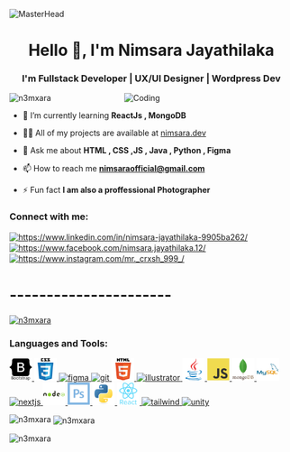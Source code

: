 ![MasterHead](https://chkskills.com/wp-content/uploads/2020/04/PNC-Animated-Banners.gif)
<h1 align="center">Hello 👋, I'm Nimsara Jayathilaka</h1>
<h3 align="center">I'm Fullstack Developer | UX/UI Designer | Wordpress Dev</h3>
<img align="right" width="300" src="https://media.tenor.com/BqbIhT4Mb7cAAAAd/programmer-rounded-edges.gif" alt="Coding" srcset="">

<p align="left"> <img src="https://komarev.com/ghpvc/?username=n3mxara&label=Profile%20views&color=0e75b6&style=flat" alt="n3mxara" /> </p>

- 🌱 I’m currently learning **ReactJs , MongoDB**

- 👨‍💻 All of my projects are available at [nimsara.dev](nimsara.dev)

- 💬 Ask me about **HTML , CSS ,JS , Java , Python , Figma**

- 📫 How to reach me **nimsaraofficial@gmail.com**

- ⚡ Fun fact **I am also a proffessional Photographer**

<h3 align="left">Connect with me:</h3>
<p align="left">
<a href="https://linkedin.com/in/https://www.linkedin.com/in/nimsara-jayathilaka-9905ba262/" target="blank"><img align="center" src="https://raw.githubusercontent.com/rahuldkjain/github-profile-readme-generator/master/src/images/icons/Social/linked-in-alt.svg" alt="https://www.linkedin.com/in/nimsara-jayathilaka-9905ba262/" height="30" width="40" /></a>
<a href="https://fb.com/https://www.facebook.com/nimsara.jayathilaka.12/" target="blank"><img align="center" src="https://raw.githubusercontent.com/rahuldkjain/github-profile-readme-generator/master/src/images/icons/Social/facebook.svg" alt="https://www.facebook.com/nimsara.jayathilaka.12/" height="30" width="40" /></a>
<a href="https://instagram.com/https://www.instagram.com/mr._crxsh_999_/" target="blank"><img align="center" src="https://raw.githubusercontent.com/rahuldkjain/github-profile-readme-generator/master/src/images/icons/Social/instagram.svg" alt="https://www.instagram.com/mr._crxsh_999_/" height="30" width="40" /></a>
</p>
<h1>----------------------</h1>

<p align="left"> <a href="https://github.com/ryo-ma/github-profile-trophy"><img src="https://github-profile-trophy.vercel.app/?username=n3mxara" alt="n3mxara" /></a> </p>


<h3 align="left">Languages and Tools:</h3>
<p align="left"> <a href="https://getbootstrap.com" target="_blank" rel="noreferrer"> <img src="https://raw.githubusercontent.com/devicons/devicon/master/icons/bootstrap/bootstrap-plain-wordmark.svg" alt="bootstrap" width="40" height="40"/> </a> <a href="https://www.w3schools.com/css/" target="_blank" rel="noreferrer"> <img src="https://raw.githubusercontent.com/devicons/devicon/master/icons/css3/css3-original-wordmark.svg" alt="css3" width="40" height="40"/> </a> <a href="https://www.figma.com/" target="_blank" rel="noreferrer"> <img src="https://www.vectorlogo.zone/logos/figma/figma-icon.svg" alt="figma" width="40" height="40"/> </a> <a href="https://git-scm.com/" target="_blank" rel="noreferrer"> <img src="https://www.vectorlogo.zone/logos/git-scm/git-scm-icon.svg" alt="git" width="40" height="40"/> </a> <a href="https://www.w3.org/html/" target="_blank" rel="noreferrer"> <img src="https://raw.githubusercontent.com/devicons/devicon/master/icons/html5/html5-original-wordmark.svg" alt="html5" width="40" height="40"/> </a> <a href="https://www.adobe.com/in/products/illustrator.html" target="_blank" rel="noreferrer"> <img src="https://www.vectorlogo.zone/logos/adobe_illustrator/adobe_illustrator-icon.svg" alt="illustrator" width="40" height="40"/> </a> <a href="https://www.java.com" target="_blank" rel="noreferrer"> <img src="https://raw.githubusercontent.com/devicons/devicon/master/icons/java/java-original.svg" alt="java" width="40" height="40"/> </a> <a href="https://developer.mozilla.org/en-US/docs/Web/JavaScript" target="_blank" rel="noreferrer"> <img src="https://raw.githubusercontent.com/devicons/devicon/master/icons/javascript/javascript-original.svg" alt="javascript" width="40" height="40"/> </a> <a href="https://www.mongodb.com/" target="_blank" rel="noreferrer"> <img src="https://raw.githubusercontent.com/devicons/devicon/master/icons/mongodb/mongodb-original-wordmark.svg" alt="mongodb" width="40" height="40"/> </a> <a href="https://www.mysql.com/" target="_blank" rel="noreferrer"> <img src="https://raw.githubusercontent.com/devicons/devicon/master/icons/mysql/mysql-original-wordmark.svg" alt="mysql" width="40" height="40"/> </a> <a href="https://nextjs.org/" target="_blank" rel="noreferrer"> <img src="https://cdn.worldvectorlogo.com/logos/nextjs-2.svg" alt="nextjs" width="40" height="40"/> </a> <a href="https://nodejs.org" target="_blank" rel="noreferrer"> <img src="https://raw.githubusercontent.com/devicons/devicon/master/icons/nodejs/nodejs-original-wordmark.svg" alt="nodejs" width="40" height="40"/> </a> <a href="https://www.photoshop.com/en" target="_blank" rel="noreferrer"> <img src="https://raw.githubusercontent.com/devicons/devicon/master/icons/photoshop/photoshop-line.svg" alt="photoshop" width="40" height="40"/> </a> <a href="https://www.python.org" target="_blank" rel="noreferrer"> <img src="https://raw.githubusercontent.com/devicons/devicon/master/icons/python/python-original.svg" alt="python" width="40" height="40"/> </a> <a href="https://reactjs.org/" target="_blank" rel="noreferrer"> <img src="https://raw.githubusercontent.com/devicons/devicon/master/icons/react/react-original-wordmark.svg" alt="react" width="40" height="40"/> </a> <a href="https://tailwindcss.com/" target="_blank" rel="noreferrer"> <img src="https://www.vectorlogo.zone/logos/tailwindcss/tailwindcss-icon.svg" alt="tailwind" width="40" height="40"/> </a> <a href="https://unity.com/" target="_blank" rel="noreferrer"> <img src="https://www.vectorlogo.zone/logos/unity3d/unity3d-icon.svg" alt="unity" width="40" height="40"/> </a> </p>

<p><img align="left" src="https://github-readme-stats.vercel.app/api/top-langs?username=n3mxara&show_icons=true&locale=en&layout=compact" alt="n3mxara" /></p>

<p>&nbsp;<img align="center" src="https://github-readme-stats.vercel.app/api?username=n3mxara&show_icons=true&locale=en" alt="n3mxara" /></p>

<p><img align="center" src="https://github-readme-streak-stats.herokuapp.com/?user=n3mxara&" alt="n3mxara" /></p>
